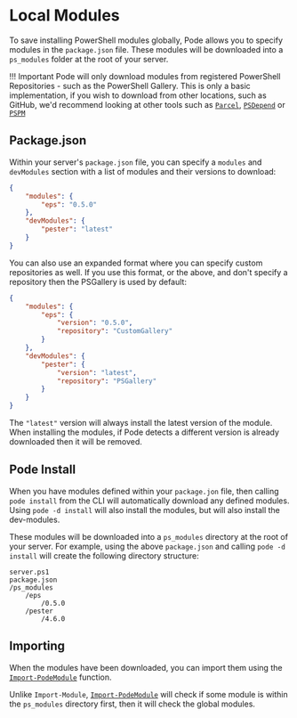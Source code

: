 # Local Modules

To save installing PowerShell modules globally, Pode allows you to specify modules in the `package.json` file. These modules will be downloaded into a `ps_modules` folder at the root of your server.

!!! Important
    Pode will only download modules from registered PowerShell Repositories - such as the PowerShell Gallery. This is only a basic implementation, if you wish to download from other locations, such as GitHub, we'd recommend looking at other tools such as [`Parcel`](https://github.com/Badgerati/Parcel), [`PSDepend`](https://github.com/RamblingCookieMonster/PSDepend/) or [`PSPM`](https://github.com/mkht/pspm)

## Package.json

Within your server's `package.json` file, you can specify a `modules` and `devModules` section with a list of modules and their versions to download:

```json
{
    "modules": {
        "eps": "0.5.0"
    },
    "devModules": {
        "pester": "latest"
    }
}
```

You can also use an expanded format where you can specify custom repositories as well. If you use this format, or the above, and don't specify a repository then the PSGallery is used by default:

```json
{
    "modules": {
        "eps": {
            "version": "0.5.0",
            "repository": "CustomGallery"
        }
    },
    "devModules": {
        "pester": {
            "version": "latest",
            "repository": "PSGallery"
        }
    }
}
```

The `"latest"` version will always install the latest version of the module. When installing the modules, if Pode detects a different version is already downloaded then it will be removed.

## Pode Install

When you have modules defined within your `package.jon` file, then calling `pode install` from the CLI will automatically download any defined modules. Using `pode -d install` will also install the modules, but will also install the dev-modules.

These modules will be downloaded into a `ps_modules` directory at the root of your server. For example, using the above `package.json` and calling `pode -d install` will create the following directory structure:

```plain
server.ps1
package.json
/ps_modules
    /eps
        /0.5.0
    /pester
        /4.6.0
```

## Importing

When the modules have been downloaded, you can import them using the [`Import-PodeModule`](../../Functions/Utilities/Import-PodeModule) function.

Unlike `Import-Module`, [`Import-PodeModule`](../../Functions/Utilities/Import-PodeModule) will check if some module is within the `ps_modules` directory first, then it will check the global modules.
